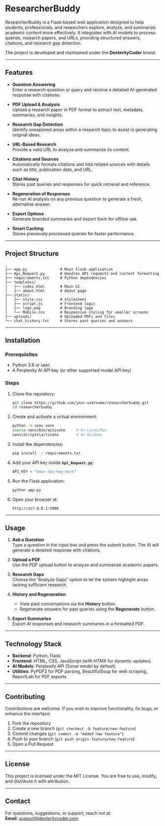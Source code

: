 # ResearcherBuddy

ResearcherBuddy is a Flask-based web application designed to help students, professionals, and researchers explore, analyze, and summarize academic content more effectively. It integrates with AI models to process queries, research papers, and URLs, providing structured answers, citations, and research gap detection.  

The project is developed and maintained under the **DexterityCoder** brand.

---

## Features

- **Question Answering**  
  Enter a research question or query and receive a detailed AI-generated response with citations.

- **PDF Upload & Analysis**  
  Upload a research paper in PDF format to extract text, metadata, summaries, and insights.

- **Research Gap Detection**  
  Identify unexplored areas within a research topic to assist in generating original ideas.

- **URL-Based Research**  
  Provide a valid URL to analyze and summarize its content.

- **Citations and Sources**  
  Automatically formats citations and lists related sources with details such as title, publication date, and URL.

- **Chat History**  
  Stores past queries and responses for quick retrieval and reference.

- **Regeneration of Responses**  
  Re-run AI analysis on any previous question to generate a fresh, alternative answer.

- **Export Options**  
  Generate branded summaries and export them for offline use.

- **Smart Caching**  
  Stores previously processed queries for faster performance.

---

## Project Structure

```
.
├── app.py               # Main Flask application
├── Api_Request.py       # Handles API requests and content formatting
├── requirements.txt     # Python dependencies
├── templates/
│   ├── index.html       # Main UI
│   ├── about.html       # About page
├── static/
│   ├── style.css        # Stylesheet
│   ├── script.js        # Frontend logic
│   ├── logo.png         # Branding logo
│   └── Mobile.css       # Responsive styling for smaller screens
├── uploads/             # Uploaded PDFs and files
└── chat_history.txt     # Stores past queries and answers
```

---

## Installation

### Prerequisites
- Python 3.8 or later  
- A Perplexity AI API key (or other supported model API key)

### Steps
1. Clone the repository:
   ```bash
   git clone https://github.com/your-username/researcherbuddy.git
   cd researcherbuddy
   ```

2. Create and activate a virtual environment:
   ```bash
   python -m venv venv
   source venv/bin/activate     # On Linux/Mac
   venv\Scripts\activate        # On Windows
   ```

3. Install the dependencies:
   ```bash
   pip install -r requirements.txt
   ```

4. Add your API key inside **`Api_Request.py`**:
   ```python
   API_KEY = "your-api-key-here"
   ```

5. Run the Flask application:
   ```bash
   python app.py
   ```

6. Open your browser at:
   ```
   http://127.0.0.1:5000
   ```

---

## Usage

1. **Ask a Question**  
   Type a question in the input box and press the submit button. The AI will generate a detailed response with citations.

2. **Upload a PDF**  
   Use the PDF upload button to analyze and summarize academic papers.

3. **Research Gaps**  
   Choose the “Analyze Gaps” option to let the system highlight areas lacking sufficient research.

4. **History and Regeneration**  
   - View past conversations via the **History** button.  
   - Regenerate answers for past queries using the **Regenerate** button.  

5. **Export Summaries**  
   Export AI responses and research summaries in a formatted PDF.

---

## Technology Stack

- **Backend**: Python, Flask  
- **Frontend**: HTML, CSS, JavaScript (with HTMX for dynamic updates)  
- **AI Models**: Perplexity API (Sonar model by default)  
- **Utilities**: PyPDF2 for PDF parsing, BeautifulSoup for web scraping, ReportLab for PDF exports  

---

## Contributing

Contributions are welcome. If you wish to improve functionality, fix bugs, or enhance the interface:

1. Fork the repository  
2. Create a new branch (`git checkout -b feature/new-feature`)  
3. Commit changes (`git commit -m "Added new feature"`)  
4. Push to your branch (`git push origin feature/new-feature`)  
5. Open a Pull Request  

---

## License

This project is licensed under the MIT License. You are free to use, modify, and distribute it with attribution.

---

## Contact

For questions, suggestions, or support, reach out at:  
**Email**: [support@dexteritycoder.com](mailto:support@dexteritycoder.com)  
